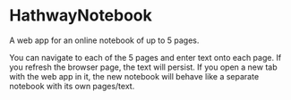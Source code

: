 # HathwayNotebook

A web app for an online notebook of up to 5 pages.

You can navigate to each of the 5 pages and enter text onto each page. If you refresh the browser page, the text will persist. If you open a new tab with the web app in it, the new notebook will behave like a separate notebook with its own pages/text.
